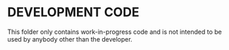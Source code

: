 # DEVELOPMENT CODE
This folder only contains work-in-progress code and is not intended to be used by anybody other than the
developer.